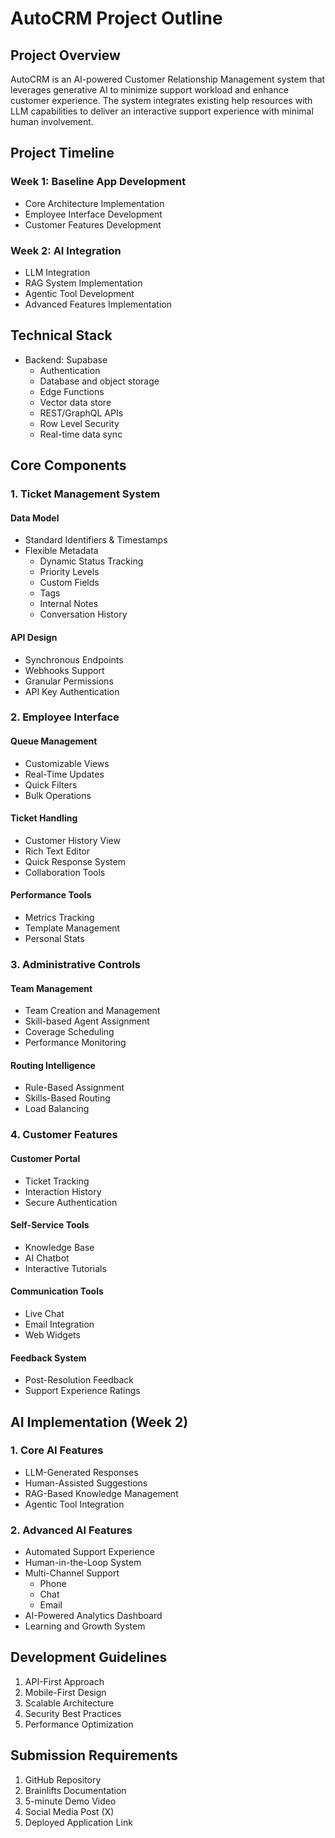 # AutoCRM Project Outline

## Project Overview
AutoCRM is an AI-powered Customer Relationship Management system that leverages generative AI to minimize support workload and enhance customer experience. The system integrates existing help resources with LLM capabilities to deliver an interactive support experience with minimal human involvement.

## Project Timeline
### Week 1: Baseline App Development
- Core Architecture Implementation
- Employee Interface Development
- Customer Features Development

### Week 2: AI Integration
- LLM Integration
- RAG System Implementation
- Agentic Tool Development
- Advanced Features Implementation

## Technical Stack
- Backend: Supabase
  - Authentication
  - Database and object storage
  - Edge Functions
  - Vector data store
  - REST/GraphQL APIs
  - Row Level Security
  - Real-time data sync

## Core Components

### 1. Ticket Management System
#### Data Model
- Standard Identifiers & Timestamps
- Flexible Metadata
  - Dynamic Status Tracking
  - Priority Levels
  - Custom Fields
  - Tags
  - Internal Notes
  - Conversation History

#### API Design
- Synchronous Endpoints
- Webhooks Support
- Granular Permissions
- API Key Authentication

### 2. Employee Interface
#### Queue Management
- Customizable Views
- Real-Time Updates
- Quick Filters
- Bulk Operations

#### Ticket Handling
- Customer History View
- Rich Text Editor
- Quick Response System
- Collaboration Tools

#### Performance Tools
- Metrics Tracking
- Template Management
- Personal Stats

### 3. Administrative Controls
#### Team Management
- Team Creation and Management
- Skill-based Agent Assignment
- Coverage Scheduling
- Performance Monitoring

#### Routing Intelligence
- Rule-Based Assignment
- Skills-Based Routing
- Load Balancing

### 4. Customer Features
#### Customer Portal
- Ticket Tracking
- Interaction History
- Secure Authentication

#### Self-Service Tools
- Knowledge Base
- AI Chatbot
- Interactive Tutorials

#### Communication Tools
- Live Chat
- Email Integration
- Web Widgets

#### Feedback System
- Post-Resolution Feedback
- Support Experience Ratings

## AI Implementation (Week 2)

### 1. Core AI Features
- LLM-Generated Responses
- Human-Assisted Suggestions
- RAG-Based Knowledge Management
- Agentic Tool Integration

### 2. Advanced AI Features
- Automated Support Experience
- Human-in-the-Loop System
- Multi-Channel Support
  - Phone
  - Chat
  - Email
- AI-Powered Analytics Dashboard
- Learning and Growth System

## Development Guidelines
1. API-First Approach
2. Mobile-First Design
3. Scalable Architecture
4. Security Best Practices
5. Performance Optimization

## Submission Requirements
1. GitHub Repository
2. Brainlifts Documentation
3. 5-minute Demo Video
4. Social Media Post (X)
5. Deployed Application Link 